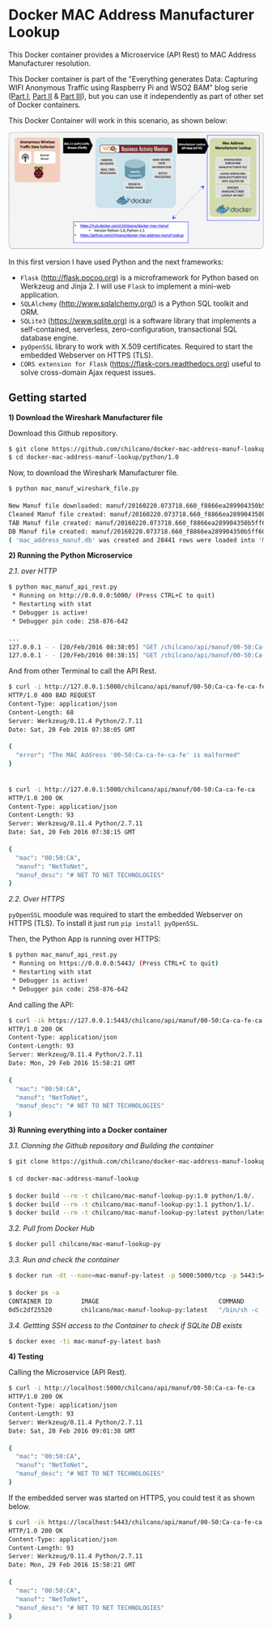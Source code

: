 # Docker MAC Address Manufacturer Lookup


This Docker container provides a Microservice (API Rest) to MAC Address Manufacturer resolution.

This Docker container is part of the "Everything generates Data: Capturing WIFI Anonymous Traffic using Raspberry Pi and WSO2 BAM" blog serie ([Part I](http://ow.ly/YcEf1), [Part II](http://ow.ly/YcEgz) & [Part III](http://ow.ly/YcEij)), but you can use it independently as part of other set of Docker containers.


This Docker Container will work in this scenario, as shown below:

![The MAC Address Manufacturer Lookup Docker Container](https://github.com/chilcano/docker-mac-address-manuf-lookup/blob/master/chilcano_docker_microservice_mac_address_manuf_lookup_2.png "The MAC Address Manufacturer Lookup Docker Container")


In this first version I have used Python and the next frameworks:


- `Flask` (http://flask.pocoo.org) is a microframework for Python based on Werkzeug and Jinja 2. I will use `Flask` to implement a mini-web application.
- `SQLAlchemy` (http://www.sqlalchemy.org/) is a Python SQL toolkit and ORM.
- `SQLite3` (https://www.sqlite.org) is a software library that implements a self-contained, serverless, zero-configuration, transactional SQL database engine. 
- `pyOpenSSL` library to work with X.509 certificates. Required to start the embedded Webserver on HTTPS (TLS).
- `CORS extension for Flask` (https://flask-cors.readthedocs.org) useful to solve cross-domain Ajax request issues.


## Getting started


__1) Download the Wireshark Manufacturer file__


Download this Github repository.

```bash
$ git clone https://github.com/chilcano/docker-mac-address-manuf-lookup.git
$ cd docker-mac-address-manuf-lookup/python/1.0
```

Now, to download the Wireshark Manufacturer file.

```bash
$ python mac_manuf_wireshark_file.py

New Manuf file downloaded: manuf/20160220.073718.660_f8866ea289904350b5ff60ffda53edca_ok
Cleaned Manuf file created: manuf/20160220.073718.660_f8866ea289904350b5ff60ffda53edca_ok_cleaned
TAB Manuf file created: manuf/20160220.073718.660_f8866ea289904350b5ff60ffda53edca_ok_cleaned.tab
DB Manuf file created: manuf/20160220.073718.660_f8866ea289904350b5ff60ffda53edca_ok_cleaned.tab.db
( 'mac_address_manuf.db' was created and 28441 rows were loaded into 'MacAddressManuf' table. )

```


__2) Running the Python Microservice__


_2.1. over HTTP_


```bash
$ python mac_manuf_api_rest.py
 * Running on http://0.0.0.0:5000/ (Press CTRL+C to quit)
 * Restarting with stat
 * Debugger is active!
 * Debugger pin code: 258-876-642

...
127.0.0.1 - - [20/Feb/2016 08:38:05] "GET /chilcano/api/manuf/00-50:Ca-ca-fe-ca-fe HTTP/1.1" 400 -
127.0.0.1 - - [20/Feb/2016 08:38:15] "GET /chilcano/api/manuf/00-50:Ca-ca-fe-ca HTTP/1.1" 200 -

```

And from other Terminal to call the API Rest.

```bash
$ curl -i http://127.0.0.1:5000/chilcano/api/manuf/00-50:Ca-ca-fe-ca-fe
HTTP/1.0 400 BAD REQUEST
Content-Type: application/json
Content-Length: 68
Server: Werkzeug/0.11.4 Python/2.7.11
Date: Sat, 20 Feb 2016 07:38:05 GMT

{
  "error": "The MAC Address '00-50:Ca-ca-fe-ca-fe' is malformed"
}


$ curl -i http://127.0.0.1:5000/chilcano/api/manuf/00-50:Ca-ca-fe-ca
HTTP/1.0 200 OK
Content-Type: application/json
Content-Length: 93
Server: Werkzeug/0.11.4 Python/2.7.11
Date: Sat, 20 Feb 2016 07:38:15 GMT

{
  "mac": "00:50:CA",
  "manuf": "NetToNet",
  "manuf_desc": "# NET TO NET TECHNOLOGIES"
}
```


_2.2. Over HTTPS_


`pyOpenSSL` moodule was required to start the embedded Webserver on HTTPS (TLS). 
To install it just run `pip install pyOpenSSL`.

Then, the Python App is running over HTTPS:

```bash
$ python mac_manuf_api_rest.py
 * Running on https://0.0.0.0:5443/ (Press CTRL+C to quit)
 * Restarting with stat
 * Debugger is active!
 * Debugger pin code: 258-876-642
```

And calling the API:

```bash
$ curl -ik https://127.0.0.1:5443/chilcano/api/manuf/00-50:Ca-ca-fe-ca
HTTP/1.0 200 OK
Content-Type: application/json
Content-Length: 93
Server: Werkzeug/0.11.4 Python/2.7.11
Date: Mon, 29 Feb 2016 15:58:21 GMT

{
  "mac": "00:50:CA",
  "manuf": "NetToNet",
  "manuf_desc": "# NET TO NET TECHNOLOGIES"
}
```


__3) Running everything into a Docker container__

_3.1. Clonning the Github repository and Building the container_

```bash
$ git clone https://github.com/chilcano/docker-mac-address-manuf-lookup.git

$ cd docker-mac-address-manuf-lookup

$ docker build --rm -t chilcano/mac-manuf-lookup-py:1.0 python/1.0/.
$ docker build --rm -t chilcano/mac-manuf-lookup-py:1.1 python/1.1/.
$ docker build --rm -t chilcano/mac-manuf-lookup-py:latest python/latest/.
```

_3.2. Pull from Docker Hub_

```bash
$ docker pull chilcano/mac-manuf-lookup-py
```


_3.3. Run and check the container_

```bash
$ docker run -dt --name=mac-manuf-py-latest -p 5000:5000/tcp -p 5443:5443/tcp chilcano/mac-manuf-lookup-py:latest

$ docker ps -a
CONTAINER ID        IMAGE                                 COMMAND                  CREATED             STATUS              PORTS                                            NAMES
0d5c2df25520        chilcano/mac-manuf-lookup-py:latest   "/bin/sh -c 'pytho..."   8 seconds ago       Up 6 seconds        0.0.0.0:5000->5000/tcp, 0.0.0.0:5443->5443/tcp   mac-manuf-py-latest
```

_3.4. Gettting SSH access to the Container to check if SQLite DB exists_

```bash
$ docker exec -ti mac-manuf-py-latest bash
```


__4) Testing__


Calling the Microservice (API Rest).

```bash
$ curl -i http://localhost:5000/chilcano/api/manuf/00-50:Ca-ca-fe-ca
HTTP/1.0 200 OK
Content-Type: application/json
Content-Length: 93
Server: Werkzeug/0.11.4 Python/2.7.11
Date: Sat, 20 Feb 2016 09:01:38 GMT

{
  "mac": "00:50:CA",
  "manuf": "NetToNet",
  "manuf_desc": "# NET TO NET TECHNOLOGIES"
}
```

If the embedded server was started on HTTPS, you could test it as shown below.

```bash
$ curl -ik https://localhost:5443/chilcano/api/manuf/00-50:Ca-ca-fe-ca
HTTP/1.0 200 OK
Content-Type: application/json
Content-Length: 93
Server: Werkzeug/0.11.4 Python/2.7.11
Date: Mon, 29 Feb 2016 15:58:21 GMT

{
  "mac": "00:50:CA",
  "manuf": "NetToNet",
  "manuf_desc": "# NET TO NET TECHNOLOGIES"
}
```
